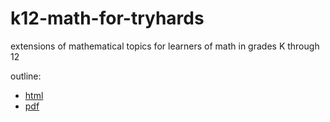 # k12-math-for-tryhards
extensions of mathematical topics for learners of math in grades K through 12

outline:

 - [html](outline.html)
 - [pdf](outline.pdf)
